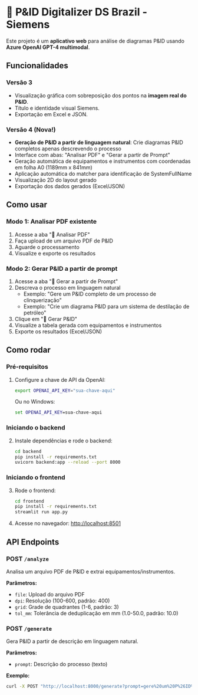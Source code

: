 # 🔎 P&ID Digitalizer DS Brazil - Siemens

Este projeto é um **aplicativo web** para análise de diagramas P&ID usando **Azure OpenAI GPT-4 multimodal**.

## Funcionalidades

### Versão 3
- Visualização gráfica com sobreposição dos pontos na **imagem real do P&ID**.
- Título e identidade visual Siemens.
- Exportação em Excel e JSON.

### Versão 4 (Nova!)
- **Geração de P&ID a partir de linguagem natural**: Crie diagramas P&ID completos apenas descrevendo o processo
- Interface com abas: "Analisar PDF" e "Gerar a partir de Prompt"
- Geração automática de equipamentos e instrumentos com coordenadas em folha A0 (1189mm x 841mm)
- Aplicação automática do matcher para identificação de SystemFullName
- Visualização 2D do layout gerado
- Exportação dos dados gerados (Excel/JSON)

## Como usar

### Modo 1: Analisar PDF existente
1. Acesse a aba "📂 Analisar PDF"
2. Faça upload de um arquivo PDF de P&ID
3. Aguarde o processamento
4. Visualize e exporte os resultados

### Modo 2: Gerar P&ID a partir de prompt
1. Acesse a aba "🎨 Gerar a partir de Prompt"
2. Descreva o processo em linguagem natural
   - Exemplo: "Gere um P&ID completo de um processo de clinquerização"
   - Exemplo: "Crie um diagrama P&ID para um sistema de destilação de petróleo"
3. Clique em "🎨 Gerar P&ID"
4. Visualize a tabela gerada com equipamentos e instrumentos
5. Exporte os resultados (Excel/JSON)

## Como rodar

### Pré-requisitos
1. Configure a chave de API da OpenAI:
   ```bash
   export OPENAI_API_KEY="sua-chave-aqui"
   ```
   
   Ou no Windows:
   ```cmd
   set OPENAI_API_KEY=sua-chave-aqui
   ```

### Iniciando o backend
2. Instale dependências e rode o backend:
   ```bash
   cd backend
   pip install -r requirements.txt
   uvicorn backend:app --reload --port 8000
   ```
   
### Iniciando o frontend
3. Rode o frontend:
   ```bash
   cd frontend
   pip install -r requirements.txt
   streamlit run app.py
   ```
4. Acesse no navegador: [http://localhost:8501](http://localhost:8501)

## API Endpoints

### POST `/analyze`
Analisa um arquivo PDF de P&ID e extrai equipamentos/instrumentos.

**Parâmetros:**
- `file`: Upload do arquivo PDF
- `dpi`: Resolução (100-600, padrão: 400)
- `grid`: Grade de quadrantes (1-6, padrão: 3)
- `tol_mm`: Tolerância de deduplicação em mm (1.0-50.0, padrão: 10.0)

### POST `/generate`
Gera P&ID a partir de descrição em linguagem natural.

**Parâmetros:**
- `prompt`: Descrição do processo (texto)

**Exemplo:**
```bash
curl -X POST "http://localhost:8000/generate?prompt=gere%20um%20P%26ID%20de%20clinquerização"
```
